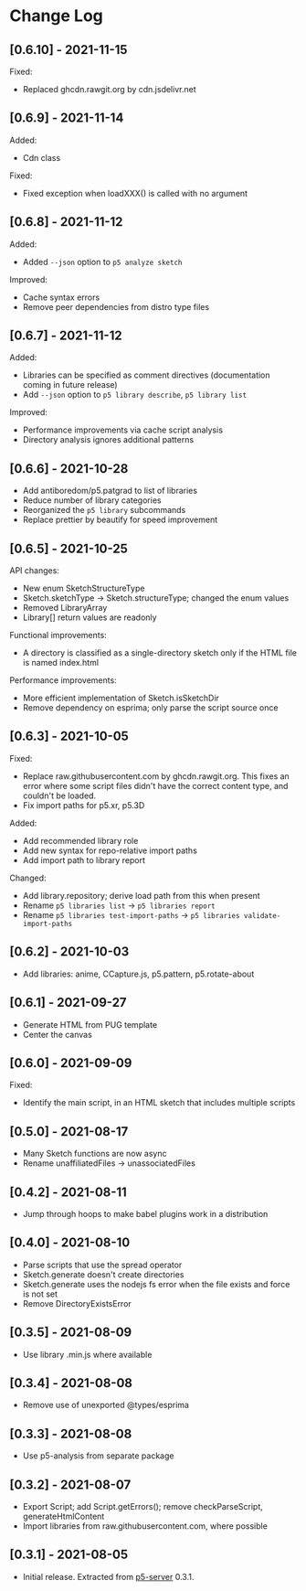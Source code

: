 # Change Log

## [0.6.10] - 2021-11-15

Fixed:

- Replaced ghcdn.rawgit.org by cdn.jsdelivr.net

## [0.6.9] - 2021-11-14

Added:

- Cdn class

Fixed:

- Fixed exception when loadXXX() is called with no argument

## [0.6.8] - 2021-11-12

Added:

- Added `--json` option to `p5 analyze sketch`

Improved:

- Cache syntax errors
- Remove peer dependencies from distro type files

## [0.6.7] - 2021-11-12

Added:

- Libraries can be specified as comment directives (documentation coming in
  future release)
- Add `--json` option to `p5 library describe`, `p5 library list`

Improved:

- Performance improvements via cache script analysis
- Directory analysis ignores additional patterns

## [0.6.6] - 2021-10-28

- Add antiboredom/p5.patgrad to list of libraries
- Reduce number of library categories
- Reorganized the `p5 library` subcommands
- Replace prettier by beautify for speed improvement

## [0.6.5] - 2021-10-25

API changes:

- New enum SketchStructureType
- Sketch.sketchType -> Sketch.structureType; changed the enum values
- Removed LibraryArray
- Library[] return values are readonly

Functional improvements:

- A directory is classified as a single-directory sketch only if the HTML file
  is named index.html

Performance improvements:

- More efficient implementation of Sketch.isSketchDir
- Remove dependency on esprima; only parse the script source once

## [0.6.3] - 2021-10-05

Fixed:

- Replace raw.githubusercontent.com by ghcdn.rawgit.org. This fixes an error
  where some script files didn't have the correct content type, and couldn't be
  loaded.
- Fix import paths for p5.xr, p5.3D

Added:

- Add recommended library role
- Add new syntax for repo-relative import paths
- Add import path to library report

Changed:

- Add library.repository; derive load path from this when present
- Rename `p5 libraries list` -> `p5 libraries report`
- Rename `p5 libraries test-import-paths` -> `p5 libraries validate-import-paths`

## [0.6.2] - 2021-10-03

- Add libraries: anime, CCapture.js, p5.pattern, p5.rotate-about

## [0.6.1] - 2021-09-27

- Generate HTML from PUG template
- Center the canvas

## [0.6.0] - 2021-09-09

Fixed:

- Identify the main script, in an HTML sketch that includes multiple scripts

## [0.5.0] - 2021-08-17

- Many Sketch functions are now async
- Rename unaffiliatedFiles -> unassociatedFiles

## [0.4.2] - 2021-08-11

- Jump through hoops to make babel plugins work in a distribution

## [0.4.0] - 2021-08-10

- Parse scripts that use the spread operator
- Sketch.generate doesn't create directories
- Sketch.generate uses the nodejs fs error when the file exists and force is not set
- Remove DirectoryExistsError

## [0.3.5] - 2021-08-09

- Use library .min.js where available

## [0.3.4] - 2021-08-08

- Remove use of unexported @types/esprima

## [0.3.3] - 2021-08-08

- Use p5-analysis from separate package

## [0.3.2] - 2021-08-07

- Export Script; add Script.getErrors(); remove checkParseScript, generateHtmlContent
- Import libraries from raw.githubusercontent.com, where possible

## [0.3.1] - 2021-08-05

- Initial release. Extracted from [p5-server](https://www.npmjs.com/package/p5-server) 0.3.1.
